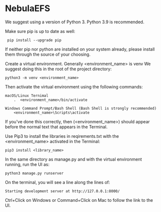 # NebulaEFS

We suggest using a version of Python 3. Python 3.9 is recommended.

Make sure pip is up to date as well:

	 pip install --upgrade pip

If neither pip nor python are installed on your system already, please install them through the source of your choosing.

Create a virtual environment. Generally <environment_name> is venv We suggest doing this in the root of the project directory:

	python3 -m venv <environment_name>

Then activate the virtual environment using the following commands:

    macOS/Linux Ternimal
	    .  <environment_name>/bin/activate

    Windows Command Prompt/Bash Shell (Bash Shell is strongly recommended)
	    <environment_name>\Scripts\activate

If you've done this correctly, then (<environment_name>) should appear before the normal text that appears in the Terminal.

Use Pip3 to install the libraries in reqirements.txt with the <environment_name> activated in the Terminal:

    pip3 install <library_name>

In the same directory as manage.py and with the virtual environment running, run the UI as:

	python3 manage.py runserver

On the terminal, you will see a line along the lines of:

	Starting development server at http://127.0.0.1:8000/ 

Ctrl+Click on Windows or Command+Click on Mac to follow the link to the UI.